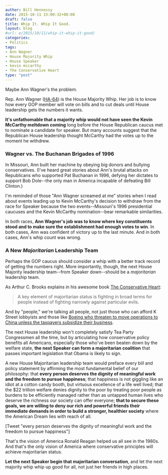 ```yaml
---
author: Bill Hennessy
date: 2015-10-11 15:00:32+00:00
draft: false
title: Whip It. Whip It Good.
layout: blog
#url: e/2015/10/11/whip-it-whip-it-good/
categories:
- Politics
tags:
- Ann Wagner
- House Majority Whip
- House Speaker
- kevin mccarthy
- The Conservative Heart
type: "post"
---
```


Maybe Ann Wagner's the problem.

Rep. Ann Wagner ([HA-64](https://www.heritageactionscorecard.com/members/member/W000812)) is the House Majority Whip. Her job is to know how every GOP member will vote on bills and to cut deals until House leadership gets the numbers it wants.

**It's unfathomable that a majority whip would not have seen the Kevin McCarthy meltdown coming** long before the House Republican caucus met to nominate a candidate for speaker. But many accounts suggest that the Republican House leadership thought McCarthy had the votes up to the moment he withdrew.



### Wagner vs. The Buchanan Brigades of 1996



In Missouri, Ann built her machine by obeying big donors and bullying conservatives. (I've heard great stories about Ann's brutal attacks on Republicans who supported Pat Buchanan in 1996, defying her dictates to support Bob Dole--the only man in America incapable of defeating Bill Clinton.)

I'm reminded of those "Ann Wagner screamed at me" stories when I read about events leading up to Kevin McCarthy's decision to withdraw from the race for Speaker because the two events--Missouri's 1996 presidential caucuses and the Kevin McCarthy nomination--bear remarkable similarities.

In both races, **Ann Wagner's job was to know where key constituents stood and to make sure the establishment had enough votes to win**. In both cases, Ann was confident of victory up to the last minute. And in both cases, Ann's whip count was wrong.



### A New _Majoritarian_ Leadership Team



Perhaps the GOP caucus should consider a whip with a better track record of getting the numbers right. More importantly, though, the next House Majority leadership team--from Speaker down--should be a _majoritarian_ leadership team.

As Arthur C. Brooks explains in his awesome book [The Conservative Heart](https://smile.amazon.com/Conservative-Heart-Happier-Prosperous-America-ebook/dp/B00NEPDGRW/ref=sr_1_1?s=digital-text&ie=UTF8&qid=1444574184&sr=1-1&keywords=the+conservative+heart):



> A key element of majoritarian status is fighting in broad terms for people instead of fighting narrowly against particular evils.



And by "people," we're talking all people, not just those who can afford K Street lobbyists and those like [Boeing who threaten to move operations to China unless the taxpayers subsidize their business](https://smile.amazon.com/Conservative-Heart-Happier-Prosperous-America-ebook/dp/B00NEPDGRW/ref=sr_1_1?s=digital-text&ie=UTF8&qid=1444574184&sr=1-1&keywords=the+conservative+heart).

The next House leadership won't completely satisfy Tea Party Congressmen all the time, but by articulating how conservative policy benefits all Americans, especially those who've been beaten down by the welfare state, **the next Speaker can form a majoritarian coalition** that passes important legislation that Obama is likely to sign.

A new House Majoritarian leadership team would preface every bill and policy statement by affirming the most fundamental belief of our philosophy: that **every person deserves the dignity of meaningful work and the freedom to pursue happiness**; that happiness is not giggling like an idiot at a cotton candy booth, but virtuous excellence of a life well lived; that the $22 trillion welfare denies dignity to the poor by treating poor people as burdens to be efficiently managed rather than as untapped human lives who deserve the richness our society can offer everyone; **that to secure these goals, we are willing to deny our rich and powerful friends their immediate demands in order to build a stronger, healthier society** where the American Dream lies with reach of all.

[Tweet "every person deserves the dignity of meaningful work and the freedom to pursue happiness"]

That's the vision of America Ronald Reagan helped us all see in the 1980s. And that's the only vision of America where conservative principles will achieve majoritarian status.

**Let the next Speaker begin that majoritarian conversation**, and let the next majority whip whip up good for all, not just her friends in high places.
